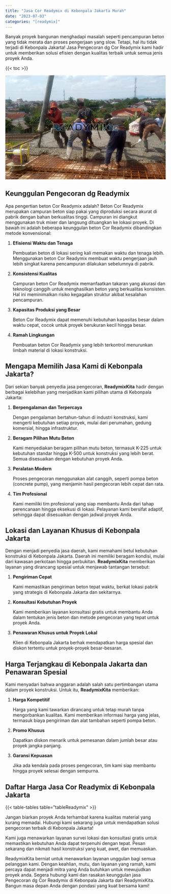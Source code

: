```yaml
---
title: "Jasa Cor Readymix di Kebonpala Jakarta Murah"
date: "2023-07-03"
categories: "[readymix]"
---
```


Banyak proyek bangunan menghadapi masalah seperti pencampuran beton yang tidak merata dan proses pengerjaan yang slow. Tetapi, hal itu tidak terjadi di Kebonpala Jakarta! Jasa Pengecoran dg Cor Readymix kami hadir untuk memberikan solusi efisien dengan kualitas terbaik untuk semua jenis proyek Anda.

{{< toc >}}

![Jasa Cor Readymix di Kebonpala Jakarta Murah](/images/readymix/cor-readymix-10.jpg)

## Keunggulan Pengecoran dg Readymix

Apa pengertian beton Cor Readymix adalah? Beton Cor Readymix merupakan campuran beton siap pakai yang diproduksi secara akurat di pabrik dengan bahan berkualitas tinggi. Campuran ini diangkut menggunakan truk mixer dan langsung dituangkan ke lokasi proyek. Di bawah ini adalah beberapa keunggulan beton Cor Readymix dibandingkan metode konvensional:

1. **Efisiensi Waktu dan Tenaga**

   Pembuatan beton di lokasi sering kali memakan waktu dan tenaga lebih. Menggunakan beton Cor Readymix membuat waktu pengerjaan jauh lebih singkat karena pencampuran dilakukan sebelumnya di pabrik.

2. **Konsistensi Kualitas**

   Campuran beton Cor Readymix memanfaatkan takaran yang akurasi dan teknologi canggih untuk menghasilkan beton yang berkualitas konsisten. Hal ini meminimalkan risiko kegagalan struktur akibat kesalahan pencampuran.

3. **Kapasitas Produksi yang Besar**

   Beton Cor Readymix dapat memenuhi kebutuhan kapasitas besar dalam waktu cepat, cocok untuk proyek berukuran kecil hingga besar.

4. **Ramah Lingkungan**

   Pembuatan beton Cor Readymix yang lebih terkontrol menurunkan limbah material di lokasi konstruksi.

## Mengapa Memilih Jasa Kami di Kebonpala Jakarta?

Dari sekian banyak penyedia jasa pengecoran, **ReadymixKita** hadir dengan berbagai kelebihan yang menjadikan kami pilihan utama di Kebonpala Jakarta:

1. **Berpengalaman dan Terpercaya**

   Dengan pengalaman bertahun-tahun di industri konstruksi, kami mengerti kebutuhan setiap proyek, mulai dari perumahan, gedung komersial, hingga infrastruktur.

2. **Beragam Pilihan Mutu Beton**

   Kami menyediakan beragam pilihan mutu beton, termasuk K-225 untuk kebutuhan standar hingga K-500 untuk konstruksi yang lebih berat. Semua disesuaikan dengan kebutuhan proyek Anda.

3. **Peralatan Modern**

   Proses pengecoran menggunakan alat canggih, seperti pompa beton (concrete pump), yang menjamin hasil pengecoran lebih cepat dan rata.

4. **Tim Profesional**

   Kami memiliki tim profesional yang siap membantu Anda dari tahap perencanaan hingga eksekusi di lokasi. Pelayanan kami bersifat adaptif, sehingga dapat disesuaikan dengan jadwal proyek Anda.

## Lokasi dan Layanan Khusus di Kebonpala Jakarta

Dengan menjadi penyedia jasa daerah, kami memahami betul kebutuhan konstruksi di Kebonpala Jakarta. Daerah ini memiliki beragam kondisi, mulai dari kawasan perkotaan hingga perbukitan. **ReadymixKita** memberikan layanan yang dirancang spesial untuk menjawab tantangan tersebut:

1. **Pengiriman Cepat**

   Kami memastikan pengiriman beton tepat waktu, berkat lokasi pabrik yang strategis di Kebonpala Jakarta dan sekitarnya.

2. **Konsultasi Kebutuhan Proyek**

   Kami memberikan layanan konsultasi gratis untuk membantu Anda dalam tentukan jenis beton dan metode pengecoran yang tepat untuk proyek Anda.

3. **Penawaran Khusus untuk Proyek Lokal**

   Klien di Kebonpala Jakarta berhak mendapatkan harga spesial dan diskon tertentu untuk proyek-proyek besar-besaran.

## Harga Terjangkau di Kebonpala Jakarta dan Penawaran Spesial

Kami menyadari bahwa anggaran adalah salah satu pertimbangan utama dalam proyek konstruksi. Untuk itu, **ReadymixKita** memberikan:

1. **Harga Kompetitif**

   Harga yang kami tawarkan dirancang untuk tetap murah tanpa mengorbankan kualitas. Kami memberikan informasi harga yang jelas, termasuk biaya pengiriman dan alat tambahan seperti pompa beton.

2. **Promo Khusus**

   Dapatkan diskon menarik untuk pemesanan dalam jumlah besar atau proyek jangka panjang.

3. **Garansi Kepuasan**

   Jika ada kendala pada proses pengecoran, tim kami siap membantu hingga proyek selesai dengan sempurna.

## Daftar Harga Jasa Cor Readymix di Kebonpala Jakarta

{{< table-tables table="tableReadymix" >}}

Jangan biarkan proyek Anda terhambat karena kualitas material yang kurang memadai. Hubungi kami sekarang juga untuk mendapatkan solusi pengecoran terbaik di Kebonpala Jakarta!

Kami juga menawarkan layanan survei lokasi dan konsultasi gratis untuk memastikan kebutuhan Anda dapat terpenuhi dengan tepat. Pesan sekarang dan nikmati hasil konstruksi yang kuat, awet, dan memuaskan.

ReadymixKita berniat untuk menawarkan layanan unggulan bagi semua pelanggan kami. Dengan keahlian, mutu, dan layanan yang ramah, kami percaya dapat menjadi mitra yang Anda butuhkan untuk mewujudkan proyek anda. Segera hubungi kami dan rasakan keunggulan jasa Pengecoran dg Cor Readymix di Kebonpala Jakarta dari ReadymixKita. Bangun masa depan Anda dengan pondasi yang kuat bersama kami!